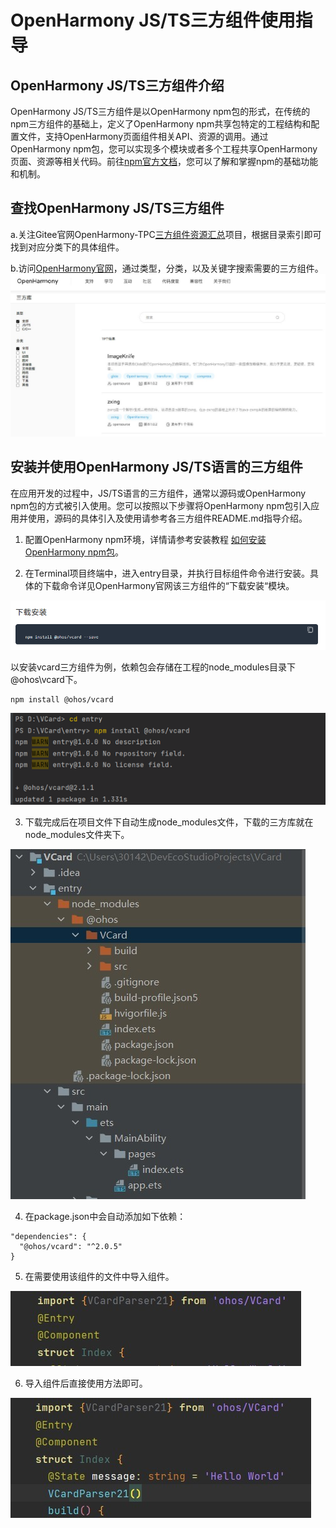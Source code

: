 # OpenHarmony JS/TS三方组件使用指导
## OpenHarmony JS/TS三方组件介绍

OpenHarmony JS/TS三方组件是以OpenHarmony npm包的形式，在传统的npm三方组件的基础上，定义了OpenHarmony npm共享包特定的工程结构和配置文件，支持OpenHarmony页面组件相关API、资源的调用。通过OpenHarmony npm包，您可以实现多个模块或者多个工程共享OpenHarmony页面、资源等相关代码。前往[npm官方文档](https://docs.npmjs.com/about-npm)，您可以了解和掌握npm的基础功能和机制。



## 查找OpenHarmony JS/TS三方组件

a.关注Gitee官网OpenHarmony-TPC[三方组件资源汇总](https://gitee.com/openharmony-tpc/tpc_resource)项目，根据目录索引即可找到对应分类下的具体组件。



b.访问[OpenHarmony官网](https://www.openharmony.cn/mainPlay/tpc)，通过类型，分类，以及关键字搜索需要的三方组件。
![official-website.png](official-website.png)



## 安装并使用OpenHarmony JS/TS语言的三方组件

在应用开发的过程中，JS/TS语言的三方组件，通常以源码或OpenHarmony npm包的方式被引入使用。您可以按照以下步骤将OpenHarmony npm包引入应用并使用，源码的具体引入及使用请参考各三方组件README.md指导介绍。

1. 配置OpenHarmony npm环境，详情请参考安装教程 [如何安装OpenHarmony npm包](https://gitee.com/openharmony-tpc/docs/blob/master/OpenHarmony_npm_usage.md)。

2. 在Terminal项目终端中，进入entry目录，并执行目标组件命令进行安装。具体的下载命令详见OpenHarmony官网该三方组件的“下载安装“模块。

![npm-usage1.png](npm-usage1.png)

   以安装vcard三方组件为例，依赖包会存储在工程的node_modules目录下@ohos\vcard下。

```
npm install @ohos/vcard
```

![npm-usage2.png](npm-usage2.png)

3. 下载完成后在项目文件下自动生成node_modules文件，下载的三方库就在node_modules文件夹下。

![npm-usage3.png](npm-usage3.png)

4. 在package.json中会自动添加如下依赖：

```
"dependencies": {
  "@ohos/vcard": "^2.0.5"
}
```

5. 在需要使用该组件的文件中导入组件。

![npm-usage4.png](npm-usage4.png)

6. 导入组件后直接使用方法即可。

![npm-usage5.png](npm-usage5.png)